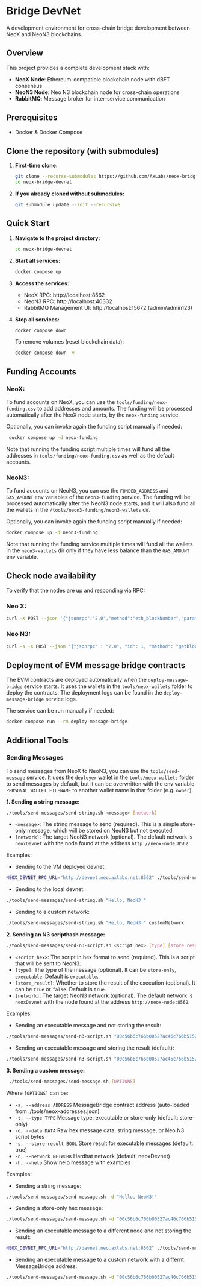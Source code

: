 # Bridge DevNet

A development environment for cross-chain bridge development between NeoX and NeoN3 blockchains.

## Overview

This project provides a complete development stack with:
- **NeoX Node**: Ethereum-compatible blockchain node with dBFT consensus
- **NeoN3 Node**: Neo N3 blockchain node for cross-chain operations
- **RabbitMQ**: Message broker for inter-service communication

## Prerequisites

- Docker & Docker Compose

## Clone the repository (with submodules)

1. **First-time clone:**
   ```bash
   git clone --recurse-submodules https://github.com/AxLabs/neox-bridge-devnet.git
   cd neox-bridge-devnet
   ```

2. **If you already cloned without submodules:**
   ```bash
   git submodule update --init --recursive
   ```

## Quick Start

1. **Navigate to the project directory:**
   ```bash
   cd neox-bridge-devnet
   ```

2. **Start all services:**
   ```bash
   docker compose up
   ```

3. **Access the services:**
   - NeoX RPC: http://localhost:8562
   - NeoN3 RPC: http://localhost:40332
   - RabbitMQ Management UI: http://localhost:15672 (admin/admin123)

4. **Stop all services:**
    ```bash
    docker compose down
    ```

    To remove volumes (reset blockchain data):
    ```bash
    docker compose down -v
    ```

## Funding Accounts
### NeoX:
To fund accounts on NeoX, you can use the `tools/funding/neox-funding.csv` to add addresses and amounts. The funding will be processed automatically after the NeoX node starts, by the `neox-funding` service.

Optionally, you can invoke again the funding script manually if needed:
   ```bash
    docker compose up -d neox-funding
   ```
Note that running the funding script multiple times will fund all the addresses in `tools/funding/neox-funding.csv` as well as the default accounts.

### NeoN3:
To fund accounts on NeoN3, you can use the `FUNDED_ADDRESS` and `GAS_AMOUNT` env variables of the `neon3-funding` service. The funding will be processed automatically after the NeoN3 node starts, and it will also fund all the wallets in the `/tools/neon3-funding/neon3-wallets` dir.

Optionally, you can invoke again the funding script manually if needed:
   ```bash
   docker compose up -d neon3-funding
   ```
Note that running the funding service multiple times will fund all the wallets in the `neon3-wallets` dir only if they have less balance than the `GAS_AMOUNT` env variable.

## Check node availability

To verify that the nodes are up and responding via RPC:

### Neo X:
   ```bash
   curl -X POST --json '{"jsonrpc":"2.0","method":"eth_blockNumber","params":[],"id":1}' http://localhost:8562
   ```

### Neo N3:
   ```bash
   curl -s -X POST --json '{"jsonrpc" : "2.0", "id": 1, "method": "getblockcount", "params":[] }' http://localhost:40332
   ```

## Deployment of EVM message bridge contracts

The EVM contracts are deployed automatically when the `deploy-message-bridge` service starts. It uses the wallets in the
`tools/neox-wallets` folder to deploy the contracts. The deployment logs can be found in the `deploy-message-bridge`
service logs.

The service can be run manually if needed:

```bash
docker compose run --rm deploy-message-bridge
```

## Additional Tools

### Sending Messages
To send messages from NeoX to NeoN3, you can use the `tools/send-message` service. It uses the `deployer` wallet in the `tools/neox-wallets` folder to send messages by default, but it can be overwritten with the env variable `PERSONAL_WALLET_FILENAME` to another wallet name in that folder (e.g. `owner`).

**1. Sending a string message:**

```bash
./tools/send-messages/send-string.sh <message> [network]
```
- `<message>`: The string message to send (required). This is a simple store-only message, which will be stored on NeoN3 but not executed.
- `[network]`: The target NeoN3 network (optional).  The default network is `neoxDevnet` with the node found at the address `http://neox-node:8562`.

Examples:
- Sending to the VM deployed devnet:
```bash
NEOX_DEVNET_RPC_URL="http://devnet.neo.axlabs.net:8562" ./tools/send-messages/send-string.sh "Hello, NeoN3!"
```
- Sending to the local devnet:
```bash
./tools/send-messages/send-string.sh "Hello, NeoN3!"
```
- Sending to a custom network:
```bash
./tools/send-messages/send-string.sh "Hello, NeoN3!" customNetwork
```


**2. Sending an N3 scripthash message:**

```bash
./tools/send-messages/send-n3-script.sh <script_hex> [type] [store_result] [network]
```
- `<script_hex>`: The script in hex format to send (required). This is a script that will be sent to NeoN3.
- `[type]`: The type of the message (optional). It can be `store-only`, `executable`. Default is `executable`.
- `[store_result]`: Whether to store the result of the execution (optional). It can be `true` or `false`. Default is `true`.
- `[network]`: The target NeoN3 network (optional).  The default network is `neoxDevnet` with the node found at the address `http://neox-node:8562`.

Examples:
- Sending an executable message and not storing the result:
```bash
./tools/send-messages/send-n3-script.sh "00c56b6c766b00527ac46c766b51527ac4626c766b00c3616c756c6c6572" false neoxDevnet
```
- Sending an executable message and storing the result (default):
```bash
./tools/send-messages/send-n3-script.sh "00c56b6c766b00527ac46c766b51527ac4626c766b00c3616c756c6c6572"
```


**3. Sending a custom message:**

```bash
 ./tools/send-messages/send-message.sh [OPTIONS]
```
Where `[OPTIONS]` can be:

- `-a, --address ADDRESS`          MessageBridge contract address (auto-loaded from ./tools/neox-addresses.json)
- `-t, --type TYPE`                Message type: executable or store-only (default: store-only)
- `-d, --data DATA`                Raw hex message data, string message, or Neo N3 script bytes
- `-s, --store-result BOOL`        Store result for executable messages (default: true)
- `-n, --network NETWORK`          Hardhat network (default: neoxDevnet)
- `-h, --help`                     Show help message with examples

Examples:
- Sending a string message:
```bash
./tools/send-messages/send-message.sh -d "Hello, NeoN3!"
```
- Sending a store-only hex message:
```bash
./tools/send-messages/send-message.sh -d "00c56b6c766b00527ac46c766b51527ac4626c766b00c3616c756c6c6572"
```
- Sending an executable message to a different node and not storing the result:
```bash
NEOX_DEVNET_RPC_URL="http://devnet.neo.axlabs.net:8562" ./tools/send-messages/send-message.sh -d "00c56b6c766b00527ac46c766b51527ac4626c766b00c3616c756c6c6572" -t executable -s false -n 
```
- Sending an executable message to a custom network with a differnt MessageBridge address:
```bash
./tools/send-messages/send-message.sh -d "00c56b6c766b00527ac46c766b51527ac4626c766b00c3616c756c6c6572" -t executable -s true -n customNetwork -a 0x1795E681aa56aD07F71E292F52cbB0b7245544F
```
